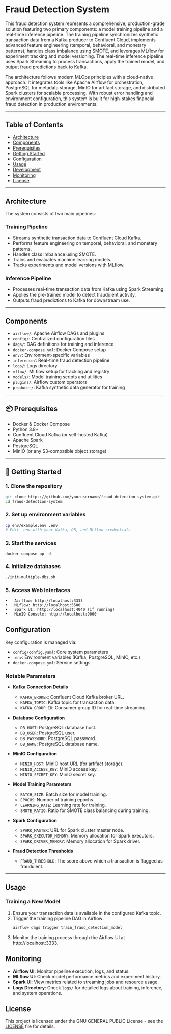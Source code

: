 # Fraud Detection System

This fraud detection system represents a comprehensive, production-grade solution featuring two primary components: a model training pipeline and a real-time inference pipeline. The training pipeline synchronizes synthetic transaction data from a Kafka producer to Confluent Cloud, implements advanced feature engineering (temporal, behavioral, and monetary patterns), handles class imbalance using SMOTE, and leverages MLflow for experiment tracking and model versioning. The real-time inference pipeline uses Spark Streaming to process transactions, apply the trained model, and output fraud predictions back to Kafka. 

The architecture follows modern MLOps principles with a cloud-native approach. It integrates tools like Apache Airflow for orchestration, PostgreSQL for metadata storage, MinIO for artifact storage, and distributed Spark clusters for scalable processing. With robust error handling and environment configuration, this system is built for high-stakes financial fraud detection in production environments.

---

## Table of Contents

- [Architecture](#architecture)
- [Components](#components)
- [Prerequisites](#prerequisites)
- [Getting Started](#getting-started)
- [Configuration](#configuration)
- [Usage](#usage)
- [Development](#development)
- [Monitoring](#monitoring)
- [License](#license)

---

## Architecture

The system consists of two main pipelines:

### Training Pipeline
- Streams synthetic transaction data to Confluent Cloud Kafka.
- Performs feature engineering on temporal, behavioral, and monetary patterns.
- Handles class imbalance using SMOTE.
- Trains and evaluates machine learning models.
- Tracks experiments and model versions with MLflow.

### Inference Pipeline
- Processes real-time transaction data from Kafka using Spark Streaming.
- Applies the pre-trained model to detect fraudulent activity.
- Outputs fraud predictions to Kafka for downstream use.

---

## Components

- `airflow/`: Apache Airflow DAGs and plugins
- `config/`: Centralized configuration files
- `dags/`: DAG definitions for training and inference
- `docker-compose.yml`: Docker Compose setup
- `env/`: Environment-specific variables
- `inference/`: Real-time fraud detection pipeline
- `logs/`: Logs directory
- `mflow/`: MLflow setup for tracking and registry
- `models/`: Model training scripts and utilities
- `plugins/`: Airflow custom operators
- `producer/`: Kafka synthetic data generator for training

---

## 📦 Prerequisites

- Docker & Docker Compose
- Python 3.8+
- Confluent Cloud Kafka (or self-hosted Kafka)
- Apache Spark
- PostgreSQL
- MinIO (or any S3-compatible object storage)


---

## 🚀 Getting Started

### 1. Clone the repository

```bash
git clone https://github.com/yourusername/fraud-detection-system.git
cd fraud-detection-system
```
### 2. Set up environment variables
```bash
cp env/example.env .env
# Edit .env with your Kafka, DB, and MLflow credentials
```
### 3. Start the services
```
docker-compose up -d
```
### 4.  Initialize databases
```bash
./init-multiple-dbs.sh
```
### 5. Access Web Interfaces
	•	Airflow: http://localhost:3333
	•	MLflow: http://localhost:5500
	•	Spark UI: http://localhost:4040 (if running)
	•	MinIO Console: http://localhost:9000

## Configuration

Key configuration is managed via:

- `config/config.yaml`: Core system parameters
- `.env`: Environment variables (Kafka, PostgreSQL, MinIO, etc.)
- `docker-compose.yml`: Service settings

### Notable Parameters

- **Kafka Connection Details**
  - `KAFKA_BROKER`: Confluent Cloud Kafka broker URL.
  - `KAFKA_TOPIC`: Kafka topic for transaction data.
  - `KAFKA_GROUP_ID`: Consumer group ID for real-time streaming.
  
- **Database Configuration**
  - `DB_HOST`: PostgreSQL database host.
  - `DB_USER`: PostgreSQL user.
  - `DB_PASSWORD`: PostgreSQL password.
  - `DB_NAME`: PostgreSQL database name.
  
- **MinIO Configuration**
  - `MINIO_HOST`: MinIO host URL (for artifact storage).
  - `MINIO_ACCESS_KEY`: MinIO access key.
  - `MINIO_SECRET_KEY`: MinIO secret key.
  
- **Model Training Parameters**
  - `BATCH_SIZE`: Batch size for model training.
  - `EPOCHS`: Number of training epochs.
  - `LEARNING_RATE`: Learning rate for training.
  - `SMOTE_RATIO`: Ratio for SMOTE class balancing during training.
  
- **Spark Configuration**
  - `SPARK_MASTER`: URL for Spark cluster master node.
  - `SPARK_EXECUTOR_MEMORY`: Memory allocation for Spark executors.
  - `SPARK_DRIVER_MEMORY`: Memory allocation for Spark driver.
  
- **Fraud Detection Thresholds**
  - `FRAUD_THRESHOLD`: The score above which a transaction is flagged as fraudulent.

---

## Usage

### Training a New Model

1. Ensure your transaction data is available in the configured Kafka topic.
2. Trigger the training pipeline DAG in Airflow:
   ```bash
   airflow dags trigger train_fraud_detection_model
   ```
3. Monitor the training process through the Airflow UI at
   http://localhost:3333.

## Monitoring

- **Airflow UI**: Monitor pipeline execution, logs, and status.
- **MLflow UI**: Check model performance metrics and experiment history.
- **Spark UI**: View metrics related to streaming jobs and resource usage.
- **Logs Directory**: Check `logs/` for detailed logs about training, inference, and system operations.

## License

This project is licensed under the GNU GENERAL PUBLIC License - see the [LICENSE](LICENSE) file for details.
